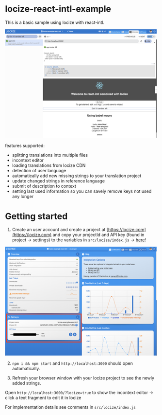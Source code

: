 # locize-react-intl-example

This is a basic sample using locize with react-intl.

<img src="https://raw.githubusercontent.com/locize/locize-react-intl-example/master/images/preview.png" alt="react-intl incontext editor" width="500">

features supported:

- splitting translations into multiple files
- incontext editor
- loading translations from locize CDN
- detection of user language
- automatically add new missing strings to your translation project
- update changed strings in reference language
- submit of description to context
- setting last used information so you can savely remove keys not used any longer

# Getting started

1) Create an user account and create a project at [https://locize.com](https://locize.com) and copy your projectId and API key (found in project -> settings) to the variables in `src/locize/index.js` -> [here](https://github.com/locize/locize-react-intl-example/blob/master/src/locize/index.js#L8)!

<img src="https://raw.githubusercontent.com/locize/locize-react-intl-example/master/images/settings.png" alt="react-intl features" width="500">

2) `npm i && npm start` and `http://localhost:3000` should open automatically.

3) Refresh your browser window with your locize project to see the newly added strings.

Open `http://localhost:3000/?locize=true` to show the incontext editor -> click a text fragment to edit it in locize

For implementation details see comments in `src/locize/index.js`
